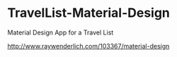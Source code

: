 # TravelList-Material-Design
Material Design App for a Travel List

http://www.raywenderlich.com/103367/material-design
